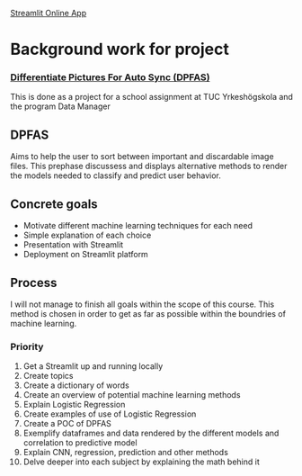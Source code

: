[Streamlit Online App](https://dadrummerthe1st-present-machine-learning-main-cvmky5.streamlit.app/)

# Background work for project
### [Differentiate Pictures For Auto Sync (DPFAS)](https://github.com/DaDrummerthe1st/differentiate-pictures-for-auto-sync)
This is done as a project for a school assignment at TUC Yrkeshögskola and the program Data Manager
## DPFAS
Aims to help the user to sort between important and discardable image files.
This prephase discussess and displays alternative methods to render the models needed to classify and predict user behavior.
## Concrete goals
- Motivate different machine learning techniques for each need
- Simple explanation of each choice
- Presentation with Streamlit
- Deployment on Streamlit platform
## Process
I will not manage to finish all goals within the scope of this course. This method is chosen in order to get as far as possible within the boundries of machine learning.
### Priority
1. Get a Streamlit up and running locally
2. Create topics
3. Create a dictionary of words
3. Create an overview of potential machine learning methods
3. Explain Logistic Regression
4. Create examples of use of Logistic Regression
5. Create a POC of DPFAS
6. Exemplify dataframes and data rendered by the different models and correlation to predictive model
7. Explain CNN, regression, prediction and other methods
8. Delve deeper into each subject by explaining the math behind it

